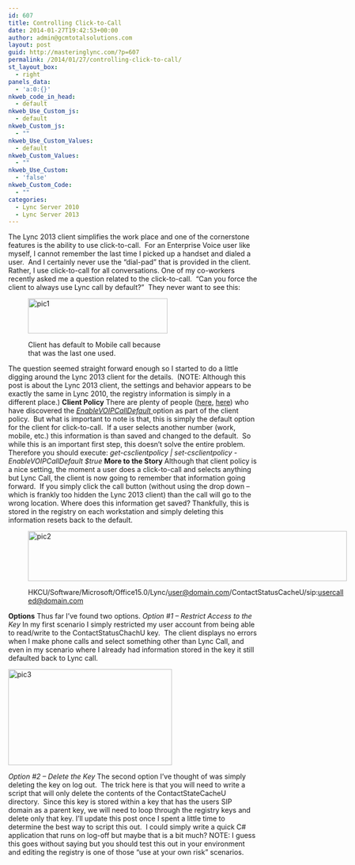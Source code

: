 ```yaml
---
id: 607
title: Controlling Click-to-Call
date: 2014-01-27T19:42:53+00:00
author: admin@gcmtotalsolutions.com
layout: post
guid: http://masteringlync.com/?p=607
permalink: /2014/01/27/controlling-click-to-call/
st_layout_box:
  - right
panels_data:
  - 'a:0:{}'
nkweb_code_in_head:
  - default
nkweb_Use_Custom_js:
  - default
nkweb_Custom_js:
  - ""
nkweb_Use_Custom_Values:
  - default
nkweb_Custom_Values:
  - ""
nkweb_Use_Custom:
  - 'false'
nkweb_Custom_Code:
  - ""
categories:
  - Lync Server 2010
  - Lync Server 2013
---
```

The Lync 2013 client simplifies the work place and one of the cornerstone features is the ability to use click-to-call.  For an Enterprise Voice user like myself, I cannot remember the last time I picked up a handset and dialed a user.  And I certainly never use the &#8220;dial-pad&#8221; that is provided in the client.  Rather, I use click-to-call for all conversations. One of my co-workers recently asked me a question related to the click-to-call.  &#8220;Can you force the client to always use Lync call by default?&#8221;  They never want to see this:<figure id="attachment_608" style="width: 282px" class="wp-caption alignnone">

[<img class="wp-image-608 size-full" src="https://i0.wp.com/masteringlync.gcmtotalsolutions.com/wp-content/uploads/sites/2/2014/01/pic1.png?resize=282%2C71&#038;ssl=1" alt="pic1" width="282" height="71" data-recalc-dims="1" />](https://i2.wp.com/masteringlync.com/files/2014/01/pic1.png)<figcaption class="wp-caption-text">Client has default to Mobile call because that was the last one used.</figcaption></figure> 

The question seemed straight forward enough so I started to do a little digging around the Lync 2013 client for the details.  (NOTE: Although this post is about the Lync 2013 client, the settings and behavior appears to be exactly the same in Lync 2010, the registry information is simply in a different place.) **Client Policy** There are plenty of people (<a href="http://trogjels.wordpress.com/2011/04/12/lync-default-call/" target="_blank">here</a>, <a href="http://howexchangeworks.com/2013/09/make-lync-call-the-default-in-lync-2010-client.html" target="_blank">here</a>) who have discovered the <a href="http://technet.microsoft.com/en-us/library/gg398300.aspx" target="_blank"><em>EnableVOIPCallDefault</em> </a>option as part of the client policy.  But what is important to note is that, this is simply the default option for the client for click-to-call.  If a user selects another number (work, mobile, etc.) this information is than saved and changed to the default.  So while this is an important first step, this doesn&#8217;t solve the entire problem. Therefore you should execute: _get-csclientpolicy | set-csclientpolicy -EnableVOIPCallDefault $true_ **More to the Story** Although that client policy is a nice setting, the moment a user does a click-to-call and selects anything but Lync Call, the client is now going to remember that information going forward.  If you simply click the call button (without using the drop down &#8211; which is frankly too hidden the Lync 2013 client) than the call will go to the wrong location. Where does this information get saved? Thankfully, this is stored in the registry on each workstation and simply deleting this information resets back to the default.<figure id="attachment_609" style="width: 645px" class="wp-caption alignnone">

[<img class="wp-image-609 size-full" src="https://i2.wp.com/masteringlync.gcmtotalsolutions.com/wp-content/uploads/sites/2/2014/01/pic2.png?resize=645%2C101&#038;ssl=1" alt="pic2" width="645" height="101" srcset="https://i1.wp.com/masteringlync.com/wp-content/uploads/sites/2/2014/01/pic2.png?w=645&ssl=1 645w, https://i1.wp.com/masteringlync.com/wp-content/uploads/sites/2/2014/01/pic2.png?resize=300%2C47&ssl=1 300w" sizes="(max-width: 645px) 100vw, 645px" data-recalc-dims="1" />](https://i2.wp.com/masteringlync.com/files/2014/01/pic2.png)<figcaption class="wp-caption-text">HKCU/Software/Microsoft/Office15.0/Lync/user@domain.com/ContactStatusCacheU/sip:usercalled@domain.com</figcaption></figure> 

**Options** Thus far I&#8217;ve found two options. _Option #1 &#8211; Restrict Access to the Key_ In my first scenario I simply restricted my user account from being able to read/write to the ContactStatusChachU key.  The client displays no errors when I make phone calls and select something other than Lync Call, and even in my scenario where I already had information stored in the key it still defaulted back to Lync call.

[<img class="alignnone wp-image-610 size-full" src="https://i2.wp.com/masteringlync.gcmtotalsolutions.com/wp-content/uploads/sites/2/2014/01/pic3.png?resize=331%2C194&#038;ssl=1" alt="pic3" width="331" height="194" srcset="https://i1.wp.com/masteringlync.com/wp-content/uploads/sites/2/2014/01/pic3.png?w=331&ssl=1 331w, https://i1.wp.com/masteringlync.com/wp-content/uploads/sites/2/2014/01/pic3.png?resize=300%2C176&ssl=1 300w" sizes="(max-width: 331px) 100vw, 331px" data-recalc-dims="1" />](https://i0.wp.com/masteringlync.com/files/2014/01/pic3.png)

_Option #2 &#8211; Delete the Key_ The second option I&#8217;ve thought of was simply deleting the key on log out.  The trick here is that you will need to write a script that will only delete the contents of the ContactStateCacheU directory.  Since this key is stored within a key that has the users SIP domain as a parent key, we will need to loop through the registry keys and delete only that key. I&#8217;ll update this post once I spent a little time to determine the best way to script this out.  I could simply write a quick C# application that runs on log-off but maybe that is a bit much? NOTE: I guess this goes without saying but you should test this out in your environment and editing the registry is one of those &#8220;use at your own risk&#8221; scenarios.